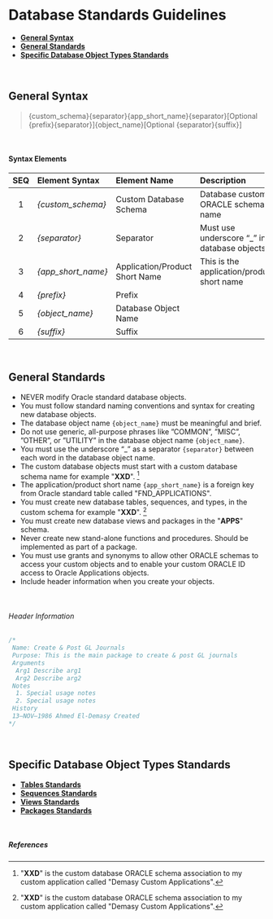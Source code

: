 # Database Standards Guidelines

- <a href="#general-syntax">**General Syntax**</a>
- <a href="#general-standards">**General Standards**</a>
- <a href="#specific-database-object-types-standards">**Specific Database Object Types Standards**</a>

<br>

## General Syntax

> {custom_schema}{separator}{app_short_name}{separator}[Optional {prefix}{separator}]{object_name}[Optional {separator}{suffix}]

<br>

#### Syntax Elements
  
 | SEQ | Element Syntax      | Element Name                  | Description |
 | :-: | :---                | :--                           | :--------   |
 | 1   | *{custom_schema}*   | Custom Database Schema        | Database custom ORACLE schema name |
 | 2   | *{separator}*       | Separator                     | Must use underscore “_” in database objects|
 | 3   | *{app_short_name}*  | Application/Product Short Name| This is the application/product short name |
 | 4   | *{prefix}*          | Prefix                        |  |
 | 5   | *{object_name}*     | Database Object Name          |  |
 | 6   | *{suffix}*          | Suffix                        |  |


<br>



## General Standards

- NEVER modify Oracle standard database objects.
- You must follow standard naming conventions and syntax for creating new database objects.
- The database object name `{object_name}` must be meaningful and brief.
- Do not use generic, all-purpose phrases like ”COMMON”, ”MISC”, ”OTHER”, or ”UTILITY” in the database object name `{object_name}`.
- You must use the underscore “\_” as a separator `{separator}` between each word in the database object name.
- The custom database objects must start with a custom database schema name for example "**XXD**". [^1]
- The application/product short name `{app_short_name}` is a foreign key from Oracle standard table called "FND_APPLICATIONS".
- You must create new database tables, sequences, and types, in the custom schema for example "**XXD**". [^1]
- You must create new database views and packages in the "**APPS**" schema.
- Never create new stand-alone functions and procedures. Should be implemented as part of a package.
- You must use grants and synonyms to allow other ORACLE schemas to access your custom objects and to enable your custom ORACLE ID access to Oracle Applications objects.
- Include header information when you create your objects.

<br>

###### Header Information

```SQL
/*
 Name: Create & Post GL Journals
 Purpose: This is the main package to create & post GL journals
 Arguments
  Arg1 Describe arg1
  Arg2 Describe arg2
 Notes
  1. Special usage notes
  2. Special usage notes
 History
 13–NOV–1986 Ahmed El-Demasy Created
*/
```
<br>

## Specific Database Object Types Standards
- <a href="https://github.com/demasy/Oracle-EBS-Development-Guidelines/tree/main/database-standards-guidelines/tables-standards">**Tables Standards**</a>
- <a href="https://github.com/demasy/Oracle-EBS-Development-Guidelines/tree/main/database-standards-guidelines/sequences-standards">**Sequences Standards**</a>
- <a href="https://github.com/demasy/Oracle-EBS-Development-Guidelines/tree/main/database-standards-guidelines/views-standards">**Views Standards**</a>
- <a href="https://github.com/demasy/Oracle-EBS-Development-Guidelines/tree/main/database-standards-guidelines/packages-standards">**Packages Standards**</a>


<br>

##### References
[^1]: "**XXD**" is the custom database ORACLE schema association to my custom application called "Demasy Custom Applications".
[^2]: This is a custom table for data upload and migrations **ONLY** and should drop these tables after the upload data process finish.
